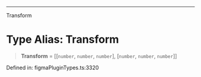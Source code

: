 ---

Transform

# Type Alias: Transform

> **Transform** = \[\[`number`, `number`, `number`\], \[`number`, `number`, `number`\]\]

Defined in: figmaPluginTypes.ts:3320
